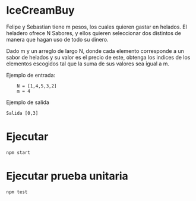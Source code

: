 # IceCreamBuy

Felipe y Sebastian  tiene m pesos, los cuales quieren gastar en helados. El heladero ofrece N Sabores, y ellos quieren seleccionar dos distintos de manera que hagan uso de todo su dinero.

Dado m y un arreglo de largo N, donde cada elemento corresponde a un sabor de helados y su valor es el precio de este, obtenga los indices de los elementos escogidos tal que la suma de sus valores sea igual a m.

Ejemplo de entrada:

```
    N = [1,4,5,3,2]
    m = 4
```
Ejemplo de salida

```
Salida [0,3]
```
# Ejecutar
```
npm start
```
# Ejecutar prueba unitaria
```
npm test
```